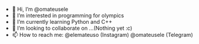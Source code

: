 - 👋 Hi, I’m @omateusele
- 👀 I’m interested in programming for olympics
- 🌱 I’m currently learning Python and C++
- 💞️ I’m looking to collaborate on ...(Nothing yet :c)
- 📫 How to reach me: @elemateuso (Instagram) @omateusele (Telegram)

<!---
Euuuu/Euuuu is a ✨ special ✨ repository because its `README.md` (this file) appears on your GitHub profile.
You can click the Preview link to take a look at your changes.
--->
